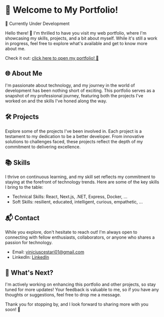 # 🚀 Welcome to My Portfolio!
🚧 Currently Under Development

Hello there! 👋 I'm thrilled to have you visit my web portfolio, where I'm showcasing my skills, projects, and a bit about myself. While it's still a work in progress, feel free to explore what's available and get to know more about me.

Check it out: [click here to open my portfolio! 🤗](https://viniciuscestarii-portfolio.vercel.app/)

## 🌐 About Me
I'm passionate about technology, and my journey in the world of development has been nothing short of exciting. This portfolio serves as a snapshot of my professional journey, featuring both the projects I've worked on and the skills I've honed along the way.

## 🛠️ Projects
Explore some of the projects I've been involved in. Each project is a testament to my dedication to be a better developer. From innovative solutions to challenges faced, these projects reflect the depth of my commitment to delivering excellence.

## 📚 Skills
I thrive on continuous learning, and my skill set reflects my commitment to staying at the forefront of technology trends. Here are some of the key skills I bring to the table:

- Technical Skills: React, Next.js, .NET, Express, Docker, ...
- Soft Skills: resilient, educated, intelligent, curious, empathetic, ...

## 📬 Contact
While you explore, don't hesitate to reach out! I'm always open to connecting with fellow enthusiasts, collaborators, or anyone who shares a passion for technology.

- Email: viniciuscestari01@gmail.com
- LinkedIn: [LinkedIn](https://www.linkedin.com/in/-vinicius-cestari/)

## 📆 What's Next?
I'm actively working on enhancing this portfolio and other projects, so stay tuned for more updates! Your feedback is valuable to me, so if you have any thoughts or suggestions, feel free to drop me a message.

Thank you for stopping by, and I look forward to sharing more with you soon! 🌟
